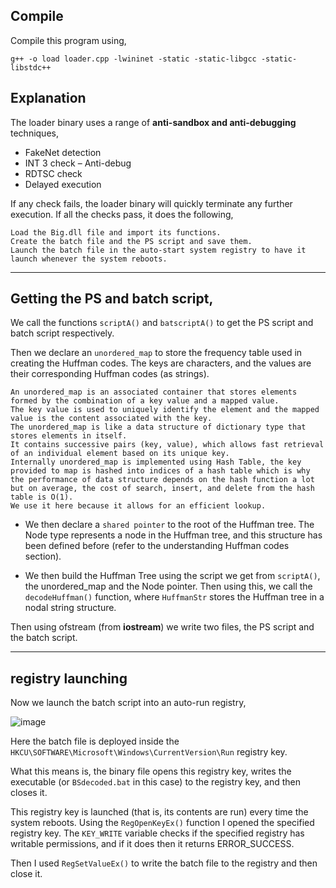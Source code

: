 ## Compile
Compile this program using,

    g++ -o load loader.cpp -lwininet -static -static-libgcc -static-libstdc++

## Explanation

The loader binary uses a range of **anti-sandbox and anti-debugging** techniques,

-	FakeNet detection
-	INT 3 check – Anti-debug
-	RDTSC check 
-	Delayed execution

If any check fails, the loader binary will quickly terminate any further execution. If all the checks pass, it does the following,

```
Load the Big.dll file and import its functions.
Create the batch file and the PS script and save them.
Launch the batch file in the auto-start system registry to have it launch whenever the system reboots.
```

----------------------------------------------------------------------------------------------------------
## Getting the PS and batch script,

We call the functions `scriptA()` and `batscriptA()` to get the PS script and batch script respectively. 

Then we declare an `unordered_map` to store the frequency table used in creating the Huffman codes. The keys are characters, and the values are their corresponding Huffman codes (as strings).

```
An unordered_map is an associated container that stores elements formed by the combination of a key value and a mapped value.
The key value is used to uniquely identify the element and the mapped value is the content associated with the key.
The unordered_map is like a data structure of dictionary type that stores elements in itself.
It contains successive pairs (key, value), which allows fast retrieval of an individual element based on its unique key.
Internally unordered_map is implemented using Hash Table, the key provided to map is hashed into indices of a hash table which is why the performance of data structure depends on the hash function a lot but on average, the cost of search, insert, and delete from the hash table is O(1).
We use it here because it allows for an efficient lookup. 
```

-	We then declare a `shared pointer` to the root of the Huffman tree. The Node type represents a node in the Huffman tree, and this structure has been defined before (refer to the understanding Huffman codes section).

-	We then build the Huffman Tree using the script we get from `scriptA()`, the unordered_map and the Node pointer. Then using this, we call the `decodeHuffman()` function, where `HuffmanStr` stores the Huffman tree in a nodal string structure.

Then using ofstream (from **iostream**) we write two files, the PS script and the batch script.

----------------------------------------------------------------------------------------------------------
## registry launching

Now we launch the batch script into an auto-run registry, 

![image](https://github.com/pUrGe12/Beep-AttackVector/assets/153343775/08f4f273-8d67-47ca-af4f-fc7c927c4b4d)

Here the batch file is deployed inside the `HKCU\SOFTWARE\Microsoft\Windows\CurrentVersion\Run` registry key. 

What this means is, the binary file opens this registry key, writes the executable (or `BSdecoded.bat` in this case) to the registry key, and then closes it. 

This registry key is launched (that is, its contents are run) every time the system reboots. Using the `RegOpenKeyEx()` function I opened the specified registry key. The `KEY_WRITE` variable checks if the specified registry has writable permissions, and if it does then it returns ERROR_SUCCESS. 

Then I used `RegSetValueEx()` to write the batch file to the registry and then close it.

